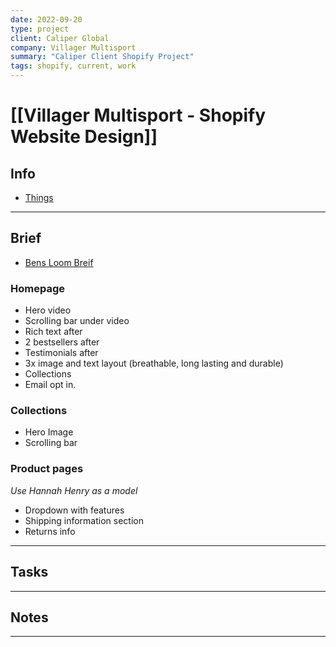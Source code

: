 ```yaml
---
date: 2022-09-20
type: project
client: Caliper Global
company: Villager Multisport
summary: "Caliper Client Shopify Project"
tags: shopify, current, work
---
```


# [[Villager Multisport - Shopify Website Design]]


## Info
- [Things](things:///show?id=CNzZ9ometwrxFGrnNdkJ5i)

---

## Brief
- [Bens Loom Breif](https://www.loom.com/share/fb55572269d5419eb69048eaaa826053)

### Homepage
- Hero video
- Scrolling bar under video
- Rich text after
- 2 bestsellers after
- Testimonials after
- 3x image and text layout (breathable, long lasting and durable)
- Collections
- Email opt in.

### Collections
- Hero Image
- Scrolling bar

### Product pages
*Use Hannah Henry as a model*
- Dropdown with features
- Shipping information section
- Returns info


---

## Tasks


---

## Notes


---